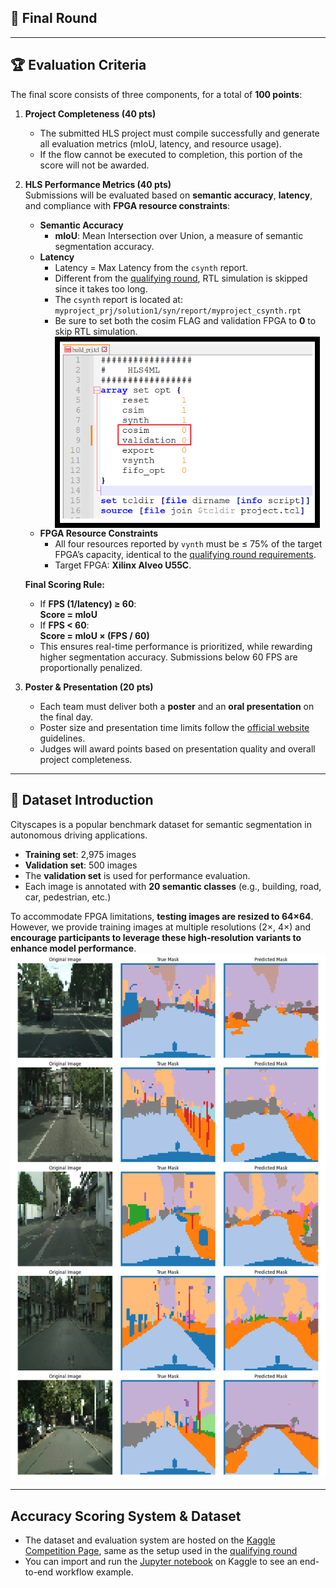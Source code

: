 ## 🏁 Final Round

---

## 🏆 Evaluation Criteria

The final score consists of three components, for a total of **100 points**:

1. **Project Completeness (40 pts)**  
   - The submitted HLS project must compile successfully and generate all evaluation metrics (mIoU, latency, and resource usage).  
   - If the flow cannot be executed to completion, this portion of the score will not be awarded.  

2. **HLS Performance Metrics (40 pts)**  
   Submissions will be evaluated based on **semantic accuracy**, **latency**, and compliance with **FPGA resource constraints**:  
   - **Semantic Accuracy**  
     - **mIoU**: Mean Intersection over Union, a measure of semantic segmentation accuracy.  
   - **Latency**  
     - Latency = Max Latency from the `csynth` report.  
     - Different from the [qualifying round](https://github.com/nycu-pcs-lab/FPGA_Challenge2025_Qualifying_Round_Challenge), RTL simulation is skipped since it takes too long.  
     - The `csynth` report is located at:  
       `myproject_prj/solution1/syn/report/myproject_csynth.rpt`  
     - Be sure to set both the cosim FLAG and validation FPGA to **0** to skip RTL simulation.  
       <div style="border:8px solid black; display:inline-block; padding:4px;">
       <img src="build_prj_tcl_FLAGS.png" alt="img" width="400"/></div>  
   - **FPGA Resource Constraints**  
     - All four resources reported by `vynth` must be ≤ 75% of the target FPGA’s capacity, identical to the [qualifying round requirements](https://github.com/nycu-pcs-lab/FPGA_Challenge2025_Qualifying_Round_Challenge).  
     - Target FPGA: **Xilinx Alveo U55C**.  

   **Final Scoring Rule:**  
   - If **FPS (1/latency) ≥ 60**:  
     **Score = mIoU**  
   - If **FPS < 60**:  
     **Score = mIoU × (FPS / 60)**  
   - This ensures real-time performance is prioritized, while rewarding higher segmentation accuracy. Submissions below 60 FPS are proportionally penalized.  

3. **Poster & Presentation (20 pts)**  
   - Each team must deliver both a **poster** and an **oral presentation** on the final day.  
   - Poster size and presentation time limits follow the [official website](https://sites.google.com/ceres.iee.nycu.edu.tw/2025-fpga/%E6%B1%BA%E8%B3%BD%E5%90%8D%E5%96%AE?authuser=0) guidelines.  
   - Judges will award points based on presentation quality and overall project completeness.  

---

## 📂 Dataset Introduction

Cityscapes is a popular benchmark dataset for semantic segmentation in autonomous driving applications.

- **Training set**: 2,975 images  
- **Validation set**: 500 images  
- The **validation set** is used for performance evaluation.  
- Each image is annotated with **20 semantic classes** (e.g., building, road, car, pedestrian, etc.)

To accommodate FPGA limitations, **testing images are resized to 64×64**. However, we provide training images at multiple resolutions (2×, 4×) and **encourage participants to leverage these high-resolution variants to enhance model performance**.
![img1](visualize_predictions.png)


---

## Accuracy Scoring System & Dataset

- The dataset and evaluation system are hosted on the [Kaggle Competition Page](https://www.kaggle.com/t/195ff157a94e42448487db92f612b4ff), same as the setup used in the [qualifying round](https://github.com/nycu-pcs-lab/FPGA_Challenge2025_Qualifying_Round_Challenge)
- You can import and run the [Jupyter notebook](https://github.com/nycu-pcs-lab/FPGA_Challenge2025_Final_Round_Challenge/blob/main/cityscape_qkeras_hls4ml_endtoend.ipynb) on Kaggle to see an end-to-end workflow example.

